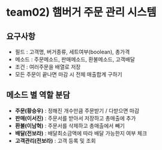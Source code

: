 # team02) **햄버거 주문 관리 시스템**

## 요구사항
  - 필드 : 고객명, 버거종류, 세트여부(boolean), 총가격
  - 메소드 : 주문메소드, 판매메소드, 환불메소드, 고객배달
  - 조건 : 여러주문을 배열로 저장
  - 모든 주문이 끝나면 마감 시 전체 매출합계 구하기

## 메소드 별 역할 분담
  - **주문(황승우)** : 정해진 개수만큼 주문받기 / 다받으면 마감 
  - **판매(이서진)** : 주문서를 받아서 저장하고 총매출에 추가
  - **환불(이남혁)** : 주문서를 삭제하고 총매출에서 빼기
  - **배달(전보라)** : 배달최소금액에 따라 배달 가능한지 여부 체크
  - **고객관리(전보라)** : 고객 등록 및 조회
